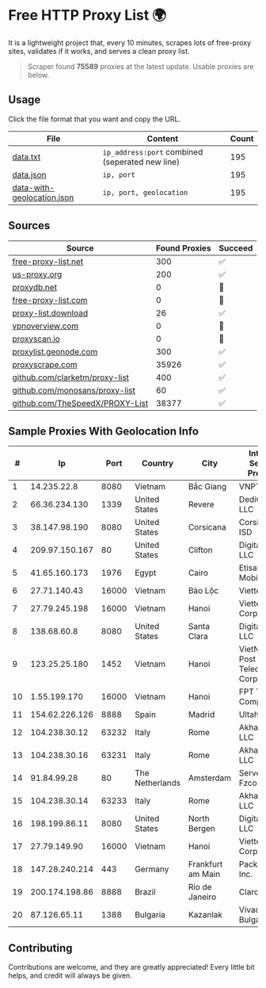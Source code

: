 
# Free HTTP Proxy List 🌍

It is a lightweight project that, every 10 minutes, scrapes lots of free-proxy sites, validates if it works, and serves a clean proxy list.


> Scraper found **75589** proxies at the latest update. Usable proxies are below.

## Usage

Click the file format that you want and copy the URL.


|File|Content|Count|
|----|-------|-----|
|[data.txt](https://raw.githubusercontent.com/themiralay/Proxy-List-World/master/data.txt)|`ip_address:port` combined (seperated new line)|195|
|[data.json](https://raw.githubusercontent.com/themiralay/Proxy-List-World/master/data.json)|`ip, port`|195|
|[data-with-geolocation.json](https://raw.githubusercontent.com/themiralay/Proxy-List-World/master/data-with-geolocation.json)|`ip, port, geolocation`|195|

## Sources

|Source|Found Proxies|Succeed|
|------|-------------|-------|
|[free-proxy-list.net](https://free-proxy-list.net)|300|✅|
|[us-proxy.org](https://www.us-proxy.org)|200|✅|
|[proxydb.net](http://proxydb.net)|0|🚫|
|[free-proxy-list.com](https://free-proxy-list.com/?page=&port=&type%5B%5D=http&type%5B%5D=https&up_time=0&search=Search)|0|🚫|
|[proxy-list.download](https://www.proxy-list.download/HTTP)|26|✅|
|[vpnoverview.com](https://vpnoverview.com/privacy/anonymous-browsing/free-proxy-servers)|0|🚫|
|[proxyscan.io](https://www.proxyscan.io)|0|🚫|
|[proxylist.geonode.com](https://proxylist.geonode.com/api/proxy-list?limit=300&page=1&sort_by=lastChecked&sort_type=desc&protocols=http,https)|300|✅|
|[proxyscrape.com](https://api.proxyscrape.com/v2/?request=displayproxies&protocol=http&timeout=10000&country=all&ssl=all&anonymity=all)|35926|✅|
|[github.com/clarketm/proxy-list](https://raw.githubusercontent.com/clarketm/proxy-list/master/proxy-list-raw.txt)|400|✅|
|[github.com/monosans/proxy-list](https://raw.githubusercontent.com/monosans/proxy-list/main/proxies/http.txt)|60|✅|
|[github.com/TheSpeedX/PROXY-List](https://raw.githubusercontent.com/TheSpeedX/PROXY-List/master/http.txt)|38377|✅|


## Sample Proxies With Geolocation Info

|#|Ip|Port|Country|City|Internet Service Provider|
|-|--|----|-------|----|-------------------------|
|1|14.235.22.8|8080|Vietnam|Bắc Giang|VNPT|
|2|66.36.234.130|1339|United States|Revere|DediOutlet, LLC|
|3|38.147.98.190|8080|United States|Corsicana|Corsicana ISD|
|4|209.97.150.167|80|United States|Clifton|DigitalOcean, LLC|
|5|41.65.160.173|1976|Egypt|Cairo|Etisalat Misr Mobile BB|
|6|27.71.140.43|16000|Vietnam|Bảo Lộc|Viettel Group|
|7|27.79.245.198|16000|Vietnam|Hanoi|Viettel Corporation|
|8|138.68.60.8|8080|United States|Santa Clara|DigitalOcean, LLC|
|9|123.25.25.180|1452|Vietnam|Hanoi|VietNam Post and Telecom Corporation|
|10|1.55.199.170|16000|Vietnam|Hanoi|FPT Telecom Company|
|11|154.62.226.126|8888|Spain|Madrid|Ultahost, Inc.|
|12|104.238.30.12|63232|Italy|Rome|AkhaliNet LLC|
|13|104.238.30.16|63231|Italy|Rome|AkhaliNet LLC|
|14|91.84.99.28|80|The Netherlands|Amsterdam|Servers Tech Fzco|
|15|104.238.30.14|63233|Italy|Rome|AkhaliNet LLC|
|16|198.199.86.11|8080|United States|North Bergen|DigitalOcean, LLC|
|17|27.79.149.90|16000|Vietnam|Hanoi|Viettel Corporation|
|18|147.28.240.214|443|Germany|Frankfurt am Main|Packet Host, Inc.|
|19|200.174.198.86|8888|Brazil|Rio de Janeiro|Claro S.A|
|20|87.126.65.11|1388|Bulgaria|Kazanlak|Vivacom Bulgaria EAD|



## Contributing

Contributions are welcome, and they are greatly appreciated! Every
little bit helps, and credit will always be given.

